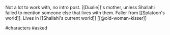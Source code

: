 Not a lot to work with, no intro post. [[Dualie]]'s mother, unless Shallahi failed to mention someone else that lives with them. Faller from [[Splatoon's world]]. Lives in [[Shallahi's current world]] [[@old-woman-kisser]]

#characters #asked 